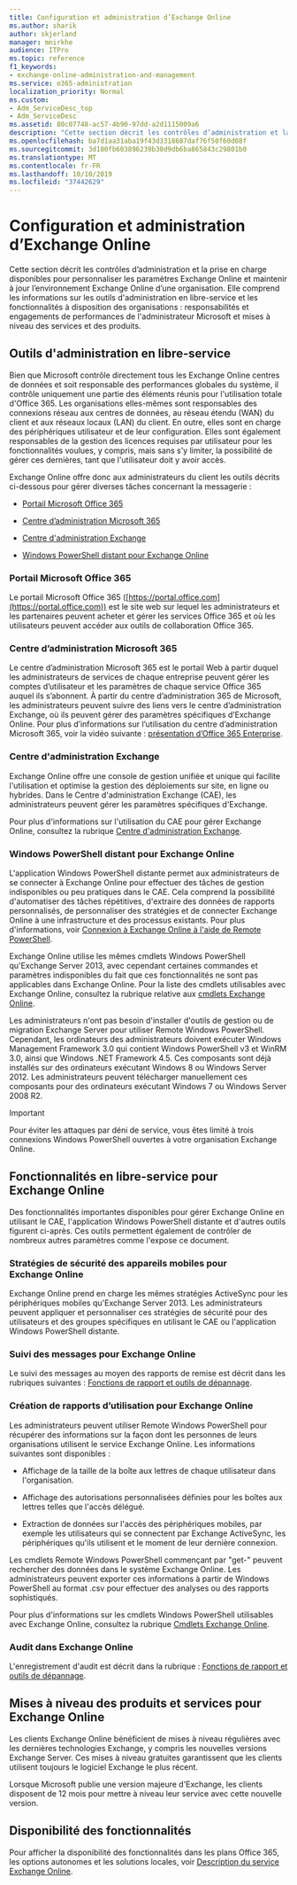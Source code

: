 ```yaml
---
title: Configuration et administration d’Exchange Online
ms.author: sharik
author: skjerland
manager: mnirkhe
audience: ITPro
ms.topic: reference
f1_keywords:
- exchange-online-administration-and-management
ms.service: o365-administration
localization_priority: Normal
ms.custom:
- Adm_ServiceDesc_top
- Adm_ServiceDesc
ms.assetid: 80c07748-ac57-4b90-97dd-a2d1115009a6
description: "Cette section décrit les contrôles d’administration et la prise en charge disponibles pour personnaliser les paramètres Exchange Online et maintenir à jour l’environnement Exchange Online d’une organisation. Elle comprend les informations sur les outils d'administration en libre-service et les fonctionnalités à disposition des organisations : responsabilités et engagements de performances de l'administrateur Microsoft et mises à niveau des services et des produits."
ms.openlocfilehash: ba7d1aa31aba19f43d3318687daf76f50f60d08f
ms.sourcegitcommit: 3d180fb603896239b30d9db6ba865843c29801b0
ms.translationtype: MT
ms.contentlocale: fr-FR
ms.lasthandoff: 10/10/2019
ms.locfileid: "37442629"
---
```

# <a name="exchange-online-setup-and-administration"></a>Configuration et administration d’Exchange Online

Cette section décrit les contrôles d’administration et la prise en charge disponibles pour personnaliser les paramètres Exchange Online et maintenir à jour l’environnement Exchange Online d’une organisation. Elle comprend les informations sur les outils d'administration en libre-service et les fonctionnalités à disposition des organisations : responsabilités et engagements de performances de l'administrateur Microsoft et mises à niveau des services et des produits.
  
## <a name="self-service-administration-tools"></a>Outils d'administration en libre-service

Bien que Microsoft contrôle directement tous les Exchange Online centres de données et soit responsable des performances globales du système, il contrôle uniquement une partie des éléments réunis pour l'utilisation totale d'Office 365. Les organisations elles-mêmes sont responsables des connexions réseau aux centres de données, au réseau étendu (WAN) du client et aux réseaux locaux (LAN) du client. En outre, elles sont en charge des périphériques utilisateur et de leur configuration. Elles sont également responsables de la gestion des licences requises par utilisateur pour les fonctionnalités voulues, y compris, mais sans s'y limiter, la possibilité de gérer ces dernières, tant que l'utilisateur doit y avoir accès.
  
Exchange Online offre donc aux administrateurs du client les outils décrits ci-dessous pour gérer diverses tâches concernant la messagerie :
  
- [Portail Microsoft Office 365](exchange-online-setup-and-administration.md#microsoft-office-365-portal)
    
- [Centre d’administration Microsoft 365](#microsoft-365-admin-center)
    
- [Centre d'administration Exchange](exchange-online-setup-and-administration.md#exchange-admin-center)
    
- [Windows PowerShell distant pour Exchange Online](exchange-online-setup-and-administration.md#remote-windows-powershell-for-exchange-online)
    
### <a name="microsoft-office-365-portal"></a>Portail Microsoft Office 365

Le portail Microsoft Office 365 ([https://portal.office.com](https://portal.office.com)) est le site web sur lequel les administrateurs et les partenaires peuvent acheter et gérer les services Office 365 et où les utilisateurs peuvent accéder aux outils de collaboration Office 365.
  
### <a name="microsoft-365-admin-center"></a>Centre d’administration Microsoft 365

Le centre d’administration Microsoft 365 est le portail Web à partir duquel les administrateurs de services de chaque entreprise peuvent gérer les comptes d’utilisateur et les paramètres de chaque service Office 365 auquel ils s’abonnent. À partir du centre d’administration 365 de Microsoft, les administrateurs peuvent suivre des liens vers le centre d’administration Exchange, où ils peuvent gérer des paramètres spécifiques d’Exchange Online. Pour plus d’informations sur l’utilisation du centre d’administration Microsoft 365, voir la vidéo suivante : [présentation d’Office 365 Enterprise](https://go.microsoft.com/fwlink/p/?LinkId=271806).
  
### <a name="exchange-admin-center"></a>Centre d'administration Exchange

Exchange Online offre une console de gestion unifiée et unique qui facilite l'utilisation et optimise la gestion des déploiements sur site, en ligne ou hybrides. Dans le Centre d'administration Exchange (CAE), les administrateurs peuvent gérer les paramètres spécifiques d'Exchange.
  
Pour plus d'informations sur l'utilisation du CAE pour gérer Exchange Online, consultez la rubrique [Centre d'administration Exchange](https://go.microsoft.com/fwlink/p/?LinkId=271807).
  
### <a name="remote-windows-powershell-for-exchange-online"></a>Windows PowerShell distant pour Exchange Online

L'application Windows PowerShell distante permet aux administrateurs de se connecter à Exchange Online pour effectuer des tâches de gestion indisponibles ou peu pratiques dans le CAE. Cela comprend la possibilité d'automatiser des tâches répétitives, d'extraire des données de rapports personnalisés, de personnaliser des stratégies et de connecter Exchange Online à une infrastructure et des processus existants. Pour plus d'informations, voir [Connexion à Exchange Online à l'aide de Remote PowerShell](https://go.microsoft.com/fwlink/p/?LinkId=308994).
  
Exchange Online utilise les mêmes cmdlets Windows PowerShell qu'Exchange Server 2013, avec cependant certaines commandes et paramètres indisponibles du fait que ces fonctionnalités ne sont pas applicables dans Exchange Online. Pour la liste des cmdlets utilisables avec Exchange Online, consultez la rubrique relative aux [cmdlets Exchange Online](https://go.microsoft.com/fwlink/p/?LinkId=271808).
  
Les administrateurs n'ont pas besoin d'installer d'outils de gestion ou de migration Exchange Server pour utiliser Remote Windows PowerShell. Cependant, les ordinateurs des administrateurs doivent exécuter Windows Management Framework 3.0 qui contient Windows PowerShell v3 et WinRM 3.0, ainsi que Windows .NET Framework 4.5. Ces composants sont déjà installés sur des ordinateurs exécutant Windows 8 ou Windows Server 2012. Les administrateurs peuvent télécharger manuellement ces composants pour des ordinateurs exécutant Windows 7 ou Windows Server 2008 R2.
  
> [!IMPORTANT]
> Pour éviter les attaques par déni de service, vous êtes limité à trois connexions Windows PowerShell ouvertes à votre organisation Exchange Online. 
  
## <a name="self-service-capabilities-for-exchange-online"></a>Fonctionnalités en libre-service pour Exchange Online

Des fonctionnalités importantes disponibles pour gérer Exchange Online en utilisant le CAE, l'application Windows PowerShell distante et d'autres outils figurent ci-après. Ces outils permettent également de contrôler de nombreux autres paramètres comme l'expose ce document.
  
### <a name="mobile-device-security-policies-for-exchange-online"></a>Stratégies de sécurité des appareils mobiles pour Exchange Online

Exchange Online prend en charge les mêmes stratégies ActiveSync pour les périphériques mobiles qu'Exchange Server 2013. Les administrateurs peuvent appliquer et personnaliser ces stratégies de sécurité pour des utilisateurs et des groupes spécifiques en utilisant le CAE ou l'application Windows PowerShell distante.
  
### <a name="message-tracking-for-exchange-online"></a>Suivi des messages pour Exchange Online

Le suivi des messages au moyen des rapports de remise est décrit dans les rubriques suivantes : [Fonctions de rapport et outils de dépannage](reporting-features-and-troubleshooting-tools.md).
  
### <a name="usage-reporting-for-exchange-online"></a>Création de rapports d’utilisation pour Exchange Online

Les administrateurs peuvent utiliser Remote Windows PowerShell pour récupérer des informations sur la façon dont les personnes de leurs organisations utilisent le service Exchange Online. Les informations suivantes sont disponibles :
  
- Affichage de la taille de la boîte aux lettres de chaque utilisateur dans l'organisation.
    
- Affichage des autorisations personnalisées définies pour les boîtes aux lettres telles que l'accès délégué.
    
- Extraction de données sur l'accès des périphériques mobiles, par exemple les utilisateurs qui se connectent par Exchange ActiveSync, les périphériques qu'ils utilisent et le moment de leur dernière connexion.
    
Les cmdlets Remote Windows PowerShell commençant par "get-" peuvent rechercher des données dans le système Exchange Online. Les administrateurs peuvent exporter ces informations à partir de Windows PowerShell au format .csv pour effectuer des analyses ou des rapports sophistiqués.
  
Pour plus d'informations sur les cmdlets Windows PowerShell utilisables avec Exchange Online, consultez la rubrique [Cmdlets Exchange Online](https://go.microsoft.com/fwlink/p/?LinkId=271808).
  
### <a name="auditing-for-exchange-online"></a>Audit dans Exchange Online

L'enregistrement d'audit est décrit dans la rubrique : [Fonctions de rapport et outils de dépannage](reporting-features-and-troubleshooting-tools.md).
  
## <a name="service-and-product-upgrades-for-exchange-online"></a>Mises à niveau des produits et services pour Exchange Online

Les clients Exchange Online bénéficient de mises à niveau régulières avec les dernières technologies Exchange, y compris les nouvelles versions Exchange Server. Ces mises à niveau gratuites garantissent que les clients utilisent toujours le logiciel Exchange le plus récent.
  
Lorsque Microsoft publie une version majeure d'Exchange, les clients disposent de 12 mois pour mettre à niveau leur service avec cette nouvelle version.
  
## <a name="feature-availability"></a>Disponibilité des fonctionnalités

Pour afficher la disponibilité des fonctionnalités dans les plans Office 365, les options autonomes et les solutions locales, voir [Description du service Exchange Online](exchange-online-service-description.md).
  

